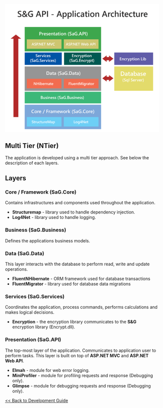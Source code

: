 ![S&G API - Application Architecture](images/architecture.png)


## Multi Tier (NTier)
The application is developed using a multi tier approach.  See below the description of each layers.


## Layers

### Core / Framework (SaG.Core)
Contains infrastructures and components used throughout the application.

* **Structuremap** - library used to handle dependency injection.
* **Log4Net** - library used to handle logging.


### Business (SaG.Business)
Defines the applications business models.

### Data (SaG.Data)
This layer interacts with the database to perform read, write and update operations.

* **FluentNHibernate** - ORM framework used for database transactions
* **FluentMigrator** - library used for database data migrations

### Services (SaG.Services)
Coordinates the application, process commands, performs calculations and makes logical decisions.

* **Encryption** - the encryption library communicates to the **S&G** encryption library (Encrypt.dll).

### Presentation (SaG.API)
The top-most layer of the application.  Communicates to application user to perform tasks.  This layer is built on top of **ASP.NET MVC** and **ASP.NET Web API**.

* **Elmah** - module for web error logging.
* **MiniProfiler** - module for profiling requests and response (Debugging only).
* **Glimpse** - module for debugging requests and response (Debugging only).



[<< Back to Development Guide](README.md)
